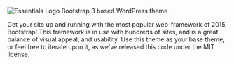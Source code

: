 ![Essentials Logo](http://i.imgur.com/W2gC9Py.png)
Bootstrap 3 based WordPress theme

Get your site up and running with the most popular web-framework of 2015, Bootstrap! This framework is in use with hundreds of sites, and is a great balance of visual appeal, and usability. Use this theme as your base theme, or feel free to iterate upon it, as we've released this code under the MIT license.
